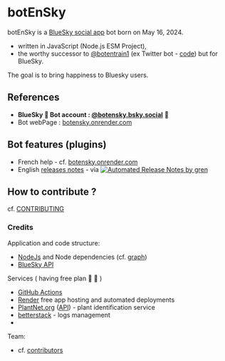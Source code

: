# botEnSky

botEnSky is a [BlueSky social app](https://bsky.app/) bot born on May 16, 2024.
- written in JavaScript (Node.js ESM Project),
- the worthy successor to [@botentrain1](https://twitter.com/botentrain1) (ex Twitter bot - [code](https://github.com/boly38/botEnTrain)) but for BlueSky.

The goal is to bring happiness to Bluesky users.

## References

- **BlueSky 🤖 Bot account : [@botensky.bsky.social](https://bsky.app/profile/botensky.bsky.social)** 🤖
- Bot webPage : [botensky.onrender.com](https://botensky.onrender.com/)

## Bot features (plugins)

- French help - cf. [botensky.onrender.com](https://botEnSky.onrender.com)
- English [releases notes](https://github.com/boly38/botEnSky/releases)  - via [![Automated Release Notes by gren](https://img.shields.io/badge/%F0%9F%A4%96-release%20notes-00B2EE.svg)](https://github-tools.github.io/github-release-notes/)

## How to contribute ?

cf. [CONTRIBUTING](.github/CONTRIBUTING.md)

### Credits

Application and code structure:
- [NodeJs](https://nodejs.org/) and Node dependencies (cf. [graph](https://github.com/boly38/botEnSky/network/dependencies))
- [BlueSky API](https://docs.bsky.app/)

Services ( having free plan 🚀 🌷 )
- [GitHub Actions](https://github.com/features/actions)
- [Render](https://render.com/) free app hosting and automated deployments
- [PlantNet.org](https://plantnet.org) ([API](https://my.plantnet.org/)) - plant identification service
- [betterstack](https://logs.betterstack.com/) - logs management
- 

Team:
- cf. [contributors](https://github.com/boly38/botEnSky/graphs/contributors)
